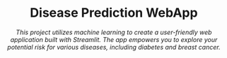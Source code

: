 <div align="center">


# Disease Prediction WebApp


<i>This project utilizes machine learning to create a user-friendly web application built with Streamlit. The app empowers you to explore your potential risk for various diseases, including diabetes and breast cancer. </i>


</div>
